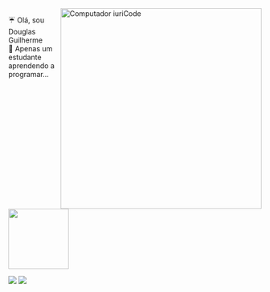
<img src="https://raw.githubusercontent.com/MicaelliMedeiros/micaellimedeiros/master/image/computer-illustration.png" min-width="400px" max-width="400px" width="400px" align="right" alt="Computador iuriCode">

<p align="left"> 
 ☔ Olá, sou Douglas Guilherme<br>
 🍃 Apenas um estudante aprendendo a programar...
  
</p>

  <a href="https://github.com/rafaballerini">
    <img height="120em"src="https://github-readme-stats.vercel.app/api/top-langs/?username=douglas074&layout=compact&langs_count=7&theme=synthwave"/>
  </a>

<p align="left">
  
 <a href="https://www.linkedin.com/in/douglas-guilherme0704/" target="_blank"><img src="https://img.shields.io/badge/-LinkedIn-%230077B5?style=for-the-badge&logo=linkedin&logoColor=white" target="_blank"></a> 
  <a href = "mailto:douglas.guilherme0704@gmail.com"><img src="https://img.shields.io/badge/-Gmail-%23333?style=for-the-badge&logo=gmail&logoColor=white" target="_blank"></a>
  
</p>



